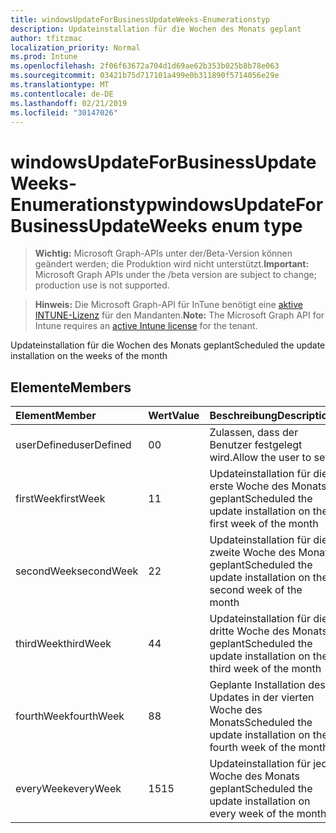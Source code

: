 ```yaml
---
title: windowsUpdateForBusinessUpdateWeeks-Enumerationstyp
description: Updateinstallation für die Wochen des Monats geplant
author: tfitzmac
localization_priority: Normal
ms.prod: Intune
ms.openlocfilehash: 2f06f63672a704d1d69ae62b353b025b8b78e063
ms.sourcegitcommit: 03421b75d717101a499e0b311890f5714056e29e
ms.translationtype: MT
ms.contentlocale: de-DE
ms.lasthandoff: 02/21/2019
ms.locfileid: "30147026"
---
```

# <a name="windowsupdateforbusinessupdateweeks-enum-type"></a><span data-ttu-id="ce624-103">windowsUpdateForBusinessUpdateWeeks-Enumerationstyp</span><span class="sxs-lookup"><span data-stu-id="ce624-103">windowsUpdateForBusinessUpdateWeeks enum type</span></span>

> <span data-ttu-id="ce624-104">**Wichtig:** Microsoft Graph-APIs unter der/Beta-Version können geändert werden; die Produktion wird nicht unterstützt.</span><span class="sxs-lookup"><span data-stu-id="ce624-104">**Important:** Microsoft Graph APIs under the /beta version are subject to change; production use is not supported.</span></span>

> <span data-ttu-id="ce624-105">**Hinweis:** Die Microsoft Graph-API für InTune benötigt eine [aktive INTUNE-Lizenz](https://go.microsoft.com/fwlink/?linkid=839381) für den Mandanten.</span><span class="sxs-lookup"><span data-stu-id="ce624-105">**Note:** The Microsoft Graph API for Intune requires an [active Intune license](https://go.microsoft.com/fwlink/?linkid=839381) for the tenant.</span></span>

<span data-ttu-id="ce624-106">Updateinstallation für die Wochen des Monats geplant</span><span class="sxs-lookup"><span data-stu-id="ce624-106">Scheduled the update installation on the weeks of the month</span></span>

## <a name="members"></a><span data-ttu-id="ce624-107">Elemente</span><span class="sxs-lookup"><span data-stu-id="ce624-107">Members</span></span>
|<span data-ttu-id="ce624-108">Element</span><span class="sxs-lookup"><span data-stu-id="ce624-108">Member</span></span>|<span data-ttu-id="ce624-109">Wert</span><span class="sxs-lookup"><span data-stu-id="ce624-109">Value</span></span>|<span data-ttu-id="ce624-110">Beschreibung</span><span class="sxs-lookup"><span data-stu-id="ce624-110">Description</span></span>|
|:---|:---|:---|
|<span data-ttu-id="ce624-111">userDefined</span><span class="sxs-lookup"><span data-stu-id="ce624-111">userDefined</span></span>|<span data-ttu-id="ce624-112">0</span><span class="sxs-lookup"><span data-stu-id="ce624-112">0</span></span>|<span data-ttu-id="ce624-113">Zulassen, dass der Benutzer festgelegt wird.</span><span class="sxs-lookup"><span data-stu-id="ce624-113">Allow the user to set.</span></span>|
|<span data-ttu-id="ce624-114">firstWeek</span><span class="sxs-lookup"><span data-stu-id="ce624-114">firstWeek</span></span>|<span data-ttu-id="ce624-115">1</span><span class="sxs-lookup"><span data-stu-id="ce624-115">1</span></span>|<span data-ttu-id="ce624-116">Updateinstallation für die erste Woche des Monats geplant</span><span class="sxs-lookup"><span data-stu-id="ce624-116">Scheduled the update installation on the first week of the month</span></span>|
|<span data-ttu-id="ce624-117">secondWeek</span><span class="sxs-lookup"><span data-stu-id="ce624-117">secondWeek</span></span>|<span data-ttu-id="ce624-118">2</span><span class="sxs-lookup"><span data-stu-id="ce624-118">2</span></span>|<span data-ttu-id="ce624-119">Updateinstallation für die zweite Woche des Monats geplant</span><span class="sxs-lookup"><span data-stu-id="ce624-119">Scheduled the update installation on the second week of the month</span></span>|
|<span data-ttu-id="ce624-120">thirdWeek</span><span class="sxs-lookup"><span data-stu-id="ce624-120">thirdWeek</span></span>|<span data-ttu-id="ce624-121">4</span><span class="sxs-lookup"><span data-stu-id="ce624-121">4</span></span>|<span data-ttu-id="ce624-122">Updateinstallation für die dritte Woche des Monats geplant</span><span class="sxs-lookup"><span data-stu-id="ce624-122">Scheduled the update installation on the third week of the month</span></span>|
|<span data-ttu-id="ce624-123">fourthWeek</span><span class="sxs-lookup"><span data-stu-id="ce624-123">fourthWeek</span></span>|<span data-ttu-id="ce624-124">8</span><span class="sxs-lookup"><span data-stu-id="ce624-124">8</span></span>|<span data-ttu-id="ce624-125">Geplante Installation des Updates in der vierten Woche des Monats</span><span class="sxs-lookup"><span data-stu-id="ce624-125">Scheduled the update installation on the fourth week of the month</span></span>|
|<span data-ttu-id="ce624-126">everyWeek</span><span class="sxs-lookup"><span data-stu-id="ce624-126">everyWeek</span></span>|<span data-ttu-id="ce624-127">15</span><span class="sxs-lookup"><span data-stu-id="ce624-127">15</span></span>|<span data-ttu-id="ce624-128">Updateinstallation für jede Woche des Monats geplant</span><span class="sxs-lookup"><span data-stu-id="ce624-128">Scheduled the update installation on every week of the month</span></span>|




